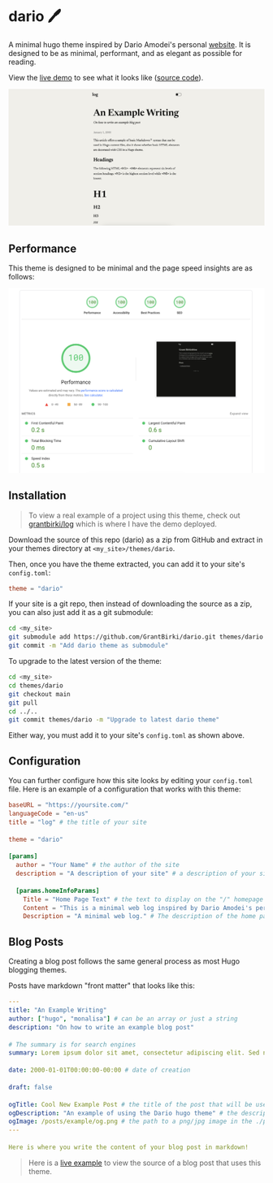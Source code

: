 # dario 🖊️

A minimal hugo theme inspired by Dario Amodei's personal [website](https://darioamodei.com/). It is designed to be as minimal, performant, and as elegant as possible for reading.

View the [live demo](https://log.birki.io) to see what it looks like ([source code](https://github.com/GrantBirki/dario)).

![home](https://raw.githubusercontent.com/GrantBirki/dario/main/docs/assets/home.png)

## Performance

This theme is designed to be minimal and the page speed insights are as follows:

![100](https://raw.githubusercontent.com/GrantBirki/dario/main/docs/assets/100.png)

## Installation

> To view a real example of a project using this theme, check out [grantbirki/log](https://github.com/GrantBirki/log) which is where I have the demo deployed.

Download the source of this repo (dario) as a zip from GitHub and extract in your themes directory at `<my_site>/themes/dario`.

Then, once you have the theme extracted, you can add it to your site's `config.toml`:

```toml
theme = "dario"
```

If your site is a git repo, then instead of downloading the source as a zip, you can also just add it as a git submodule:

```bash
cd <my_site>
git submodule add https://github.com/GrantBirki/dario.git themes/dario
git commit -m "Add dario theme as submodule"
```

To upgrade to the latest version of the theme:

```bash
cd <my_site>
cd themes/dario
git checkout main
git pull
cd ../..
git commit themes/dario -m "Upgrade to latest dario theme"
```

Either way, you must add it to your site's `config.toml` as shown above.

## Configuration

You can further configure how this site looks by editing your `config.toml` file. Here is an example of a configuration that works with this theme:

```toml
baseURL = "https://yoursite.com/"
languageCode = "en-us"
title = "log" # the title of your site

theme = "dario"

[params]
  author = "Your Name" # the author of the site
  description = "A description of your site" # a description of your site that will be used in the meta tags

  [params.homeInfoParams]
    Title = "Home Page Text" # the text to display on the "/" homepage
    Content = "This is a minimal web log inspired by Dario Amodei's personal [website](https://darioamodei.com/). Add some more text here that will be displayed on your homepage (you can use markdown)."
    Description = "A minimal web log." # The description of the home page that will be used in the open graph meta tags
```

## Blog Posts

Creating a blog post follows the same general process as most Hugo blogging themes.

Posts have markdown "front matter" that looks like this:

```yaml
---
title: "An Example Writing"
author: ["hugo", "monalisa"] # can be an array or just a string
description: "On how to write an example blog post"

# The summary is for search engines
summary: Lorem ipsum dolor sit amet, consectetur adipiscing elit. Sed neque elit, tristique placerat feugiat ac, facilisis vitae arcu. Proin eget egestas augue. Praesent ut sem nec arcu pellentesque aliquet. Duis dapibus diam vel metus tempus vulputate.

date: 2000-01-01T00:00:00-00:00 # date of creation

draft: false

ogTitle: Cool New Example Post # the title of the post that will be used in the open graph meta tags
ogDescription: "An example of using the Dario hugo theme" # the description of the post that will be used in the open graph meta tags
ogImage: /posts/example/og.png # the path to a png/jpg image in the ./posts/example directory to use as the open graph image
---

Here is where you write the content of your blog post in markdown!
```

> Here is a [live example](https://github.com/GrantBirki/log/blob/0893a8488426d0f910feefe0c69c49f3c10fc8c8/content/posts/example/index.md) to view the source of a blog post that uses this theme.
